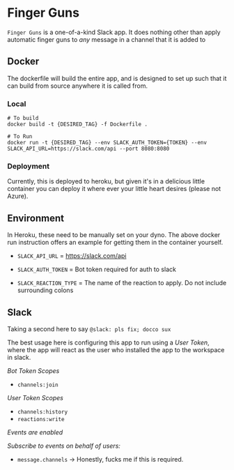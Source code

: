 # Finger Guns

`Finger Guns` is a one-of-a-kind Slack app. It does nothing other than apply automatic finger guns to *any* message in a
channel that it is added to

## Docker

The dockerfile will build the entire app, and is designed to set up such that it can build from source anywhere it is
called from.

### Local

```
# To build
docker build -t {DESIRED_TAG} -f Dockerfile .

# To Run
docker run -t {DESIRED_TAG} --env SLACK_AUTH_TOKEN={TOKEN} --env SLACK_API_URL=https://slack.com/api --port 8080:8080
```

### Deployment

Currently, this is deployed to heroku, but given it's in a delicious little container you can deploy it where ever your
little heart desires (please not Azure).

## Environment

In Heroku, these need to be manually set on your dyno. The above docker run instruction offers an example for getting
them in the container yourself.

* `SLACK_API_URL` = https://slack.com/api

* `SLACK_AUTH_TOKEN` = Bot token required for auth to slack

* `SLACK_REACTION_TYPE` = The name of the reaction to apply. Do not include surrounding colons

## Slack

Taking a second here to say `@slack: pls fix; docco sux`

The best usage here is configuring this app to run using a *User Token*, where the app will react as the user who
installed the app to the workspace in slack.

*Bot Token Scopes*
* `channels:join`

*User Token Scopes*
* `channels:history`
* `reactions:write`

*Events are enabled*

*Subscribe to events on behalf of users:*
* `message.channels` -> Honestly, fucks me if this is required.

